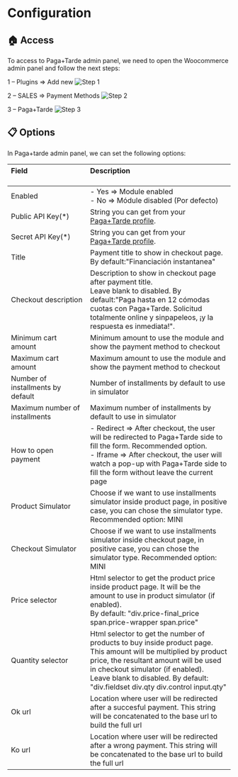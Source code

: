 # Configuration

## :house: Access

To access to Paga+Tarde admin panel, we need to open the Woocommerce admin panel and follow the next steps:

1 – Plugins => Add new
![Step 1](./woocommerce_step1.png?raw=true "Step 1")

2 – SALES => Payment Methods
![Step 2](./woocommerce_step2.png?raw=true "Step 2")

3 – Paga+Tarde
![Step 3](./woocommerce_step3.png?raw=true "Step 3")

## :clipboard: Options
In Paga+tarde admin panel, we can set the following options:

| Field &nbsp;&nbsp;&nbsp;&nbsp;&nbsp;&nbsp;&nbsp;&nbsp;&nbsp;&nbsp;&nbsp;&nbsp;&nbsp;&nbsp;&nbsp;&nbsp;&nbsp;&nbsp;&nbsp;&nbsp;&nbsp;&nbsp;&nbsp;&nbsp;&nbsp;&nbsp;&nbsp;&nbsp;&nbsp;&nbsp;&nbsp;&nbsp;&nbsp;&nbsp;&nbsp;| Description<br/><br/>
| :------------- |:-------------| 
| Enabled      | - Yes => Module enabled<br/> - No => Módule disabled (Por defecto)
| Public API Key(*) |  String you can get from your [Paga+Tarde profile](https://bo.pagamastarde.com/shop).
| Secret API Key(*) |  String you can get from your [Paga+Tarde profile](https://bo.pagamastarde.com/shop). 
| Title      |  Payment title to show in checkout page. By default:"Financiación instantanea" 
| Checkout description | Description to show in checkout page after payment title. <br/>Leave blank to disabled. By default:"Paga hasta en 12 cómodas cuotas con Paga+Tarde. Solicitud totalmente online y sinpapeleos, ¡y la respuesta es inmediata!".
| Minimum cart amount | Minimum amount to use the module and show the payment method to checkout       
| Maximum cart amount | Maximum amount to use the module and show the payment method to checkout       
| Number of installments by default | Number of installments by default to use in simulator
| Maximum number of installments   | Maximum number of installments by default to use in simulator   
| How to open payment  |  - Redirect => After checkout, the user will be redirected to Paga+Tarde side to fill the form. Recommended option. <br/> - Iframe => After checkout, the user will watch a pop-up with Paga+Tarde side to fill the form without leave the current page
| Product Simulator    |  Choose if we want to use installments simulator inside product page, in positive case, you can chose the simulator type. Recommended option: MINI
| Checkout Simulator  |   Choose if we want to use installments simulator inside checkout page, in positive case, you can chose the simulator type. Recommended option: MINI
| Price selector   |  Html selector to get the product price inside product page. It will be the amount to use in product simulator (if enabled). <br/> By default: "div.price-final_price span.price-wrapper span.price"
| Quantity selector  | Html selector to get the number of products to buy inside product page. This amount will be multiplied by product price, the resultant amount will be used in checkout simulator (if enabled). <br/> Leave blank to disabled. By default: "div.fieldset div.qty div.control input.qty"   
| Ok url | Location where user will be redirected after a succesful payment. This string will be concatenated to the base url to build the full url
| Ko url | Location where user will be redirected after a wrong payment. This string will be concatenated to the base url to build the full url 
